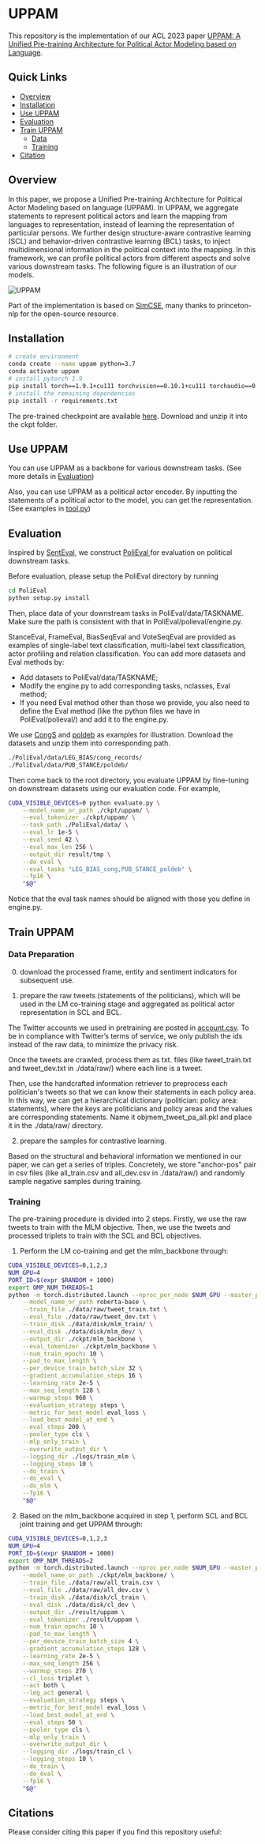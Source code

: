 # UPPAM

This repository is the implementation of our ACL 2023 paper [UPPAM: A Unified Pre-training Architecture for Political Actor Modeling based on Language](https://virtual2023.aclweb.org/paper_P1897.html). 

## Quick Links

  - [Overview](#overview)
  - [Installation](#installation)
  - [Use UPPAM](#Use-UPPAM)
  - [Evaluation](#Evaluation)
  - [Train UPPAM](#Train-UPPAM)
    - [Data](#Data-Preparation)
    - [Training](#Training)
- [Citation](#Citation)



## Overview

In this paper, we propose a Unified Pre-training Architecture for Political Actor Modeling based on language (UPPAM). In UPPAM, we aggregate statements to represent political actors and learn the mapping from languages to representation, instead of learning the representation of particular persons. We further design structure-aware contrastive learning (SCL) and behavior-driven contrastive learning (BCL) tasks, to inject multidimensional information in the political context into the mapping. In this framework, we can profile political actors from different aspects and solve various downstream tasks. The following figure is an illustration of our models.

![UPPAM](./figs/UPPAM.png)

Part of the implementation is based on [SimCSE](https://github.com/princeton-nlp/SimCSE), many thanks to princeton-nlp for the open-source resource.



## Installation

```bash
# create environment
conda create --name uppam python=3.7
conda activate uppam
# install pytorch 1.9
pip install torch==1.9.1+cu111 torchvision==0.10.1+cu111 torchaudio==0.9.1 -f https://download.pytorch.org/whl/torch_stable.html
# install the remaining dependencies
pip install -r requirements.txt
```

The pre-trained checkpoint are available [here](https://drive.google.com/file/d/1emNwmIM1CW2Zjfk4BmuCQiKBFvPq0W2b/view?usp=sharing). Download and unzip it into the ckpt folder.

## Use UPPAM

You can use UPPAM as a backbone for various downstream tasks. (See more details in [Evaluation](#Evaluation))

Also, you can use UPPAM as a political actor encoder. By inputting the statements of a political actor to the model, you can get the representation. (See examples in [tool.py](./tool.py))

## Evaluation

Inspired by [SentEval](https://github.com/facebookresearch/SentEval), we construct [PoliEval ](./PoliEval)for evaluation on political downstream tasks.

Before evaluation, please setup the PoliEval directory by running

```bash
cd PoliEval
python setup.py install
```

Then, place data of your downstream tasks in PoliEval/data/TASKNAME. Make sure the path is consistent with that in PoliEval/polieval/engine.py.

StanceEval, FrameEval, BiasSeqEval and VoteSeqEval are provided as examples of single-label text classification, multi-label text classification, actor profiling and relation classification. You can add more datasets and Eval methods by:

- Add datasets to PoliEval/data/TASKNAME;
- Modify the engine.py to add corresponding tasks, nclasses, Eval method;
- If you need Eval method other than those we provide, you also need to define the Eval method (like the python files we have in PoliEval/polieval/) and add it to the engine.py.

We use [CongS](https://drive.google.com/file/d/1-iE1vM7K79bkw29Lr08mjeRTuNUfKdHf/view?usp=sharing) and [poldeb](https://drive.google.com/file/d/1YJK82hgBiWUTEnEQ6tGjHBx32pwdZUo9/view?usp=sharing) as examples for illustration. Download the datasets and unzip them into corresponding path.

```bash
./PoliEval/data/LEG_BIAS/cong_records/
./PoliEval/data/PUB_STANCE/poldeb/
```

Then come back to the root directory, you evaluate UPPAM by fine-tuning on downstream datasets using our evaluation code. For example,

```bash
CUDA_VISIBLE_DEVICES=0 python evaluate.py \
    --model_name_or_path ./ckpt/uppam/ \
    --eval_tokenizer ./ckpt/uppam/ \
    --task_path ./PoliEval/data/ \
    --eval_lr 1e-5 \
    --eval_seed 42 \
    --eval_max_len 256 \
    --output_dir result/tmp \
    --do_eval \
    --eval_tasks "LEG_BIAS_cong,PUB_STANCE_poldeb" \
    --fp16 \
    "$@"
```
Notice that the eval task names should be aligned with those you define in engine.py.


## Train UPPAM

### Data Preparation

0. download the processed frame, entity and sentiment indicators for subsequent use.

1. prepare the raw tweets (statements of the politicians), which will be used in the LM co-training stage and aggregated as political actor representation in SCL and BCL.

The Twitter accounts we used in pretraining are posted in [account.csv](./data/raw/account.csv). To be in compliance with Twitter’s terms of service, we only publish the ids instead of the raw data, to minimize the privacy risk.

Once the tweets are crawled, process them as txt. files (like tweet_train.txt and tweet_dev.txt in ./data/raw/) where each line is a tweet. 

Then, use the handcrafted information retriever to preprocess each politician's tweets so that we can know their statements in each policy area. In this way, we can get a hierarchical dictionary (politician: policy area: statements), where the keys are politicians and policy areas and the values are corresponding statements. Name it objmem_tweet_pa_all.pkl and place it in the ./data/raw/ directory.

2. prepare the samples for contrastive learning.

Based on the structural and behavioral information we mentioned in our paper, we can get a series of triples. Concretely, we store "anchor-pos" pair in csv files (like all_train.csv and all_dev.csv in ./data/raw/) and randomly sample negative samples during training.

### Training

The pre-training procedure is divided into 2 steps. Firstly, we use the raw tweets to train with the MLM objective. Then, we use the tweets and processed triplets to train with the SCL and BCL objectives.

1. Perform the LM co-training and get the mlm_backbone through: 

```bash
CUDA_VISIBLE_DEVICES=0,1,2,3
NUM_GPU=4
PORT_ID=$(expr $RANDOM + 1000)
export OMP_NUM_THREADS=1
python -m torch.distributed.launch --nproc_per_node $NUM_GPU --master_port $PORT_ID train_mlm.py \
    --model_name_or_path roberta-base \
    --train_file ./data/raw/tweet_train.txt \
    --eval_file ./data/raw/tweet_dev.txt \
    --train_disk ./data/disk/mlm_train/ \
    --eval_disk ./data/disk/mlm_dev/ \
    --output_dir ./ckpt/mlm_backbone \
    --eval_tokenizer ./ckpt/mlm_backbone \
    --num_train_epochs 10 \
    --pad_to_max_length \
    --per_device_train_batch_size 32 \
    --gradient_accumulation_steps 16 \
    --learning_rate 2e-5 \
    --max_seq_length 128 \
    --warmup_steps 960 \
    --evaluation_strategy steps \
    --metric_for_best_model eval_loss \
    --load_best_model_at_end \
    --eval_steps 200 \
    --pooler_type cls \
    --mlp_only_train \
    --overwrite_output_dir \
    --logging_dir ./logs/train_mlm \
    --logging_steps 10 \
    --do_train \
    --do_eval \
    --do_mlm \
    --fp16 \
    "$@"
```

2. Based on the mlm_backbone acquired in step 1, perform SCL and BCL joint training and get UPPAM through:

```bash
CUDA_VISIBLE_DEVICES=0,1,2,3
NUM_GPU=4
PORT_ID=$(expr $RANDOM + 1000)
export OMP_NUM_THREADS=2
python -m torch.distributed.launch --nproc_per_node $NUM_GPU --master_port $PORT_ID train_joint_cl.py \
    --model_name_or_path ./ckpt/mlm_backbone/ \
    --train_file ./data/raw/all_train.csv \
    --eval_file ./data/raw/all_dev.csv \
    --train_disk ./data/disk/cl_train \
    --eval_disk ./data/disk/cl_dev \
    --output_dir ./result/uppam \
    --eval_tokenizer ./result/uppam \
    --num_train_epochs 10 \
    --pad_to_max_length \
    --per_device_train_batch_size 4 \
    --gradient_accumulation_steps 128 \
    --learning_rate 2e-5 \
    --max_seq_length 256 \
    --warmup_steps 270 \
    --cl_loss triplet \
    --act both \
    --leg_act general \
    --evaluation_strategy steps \
    --metric_for_best_model eval_loss \
    --load_best_model_at_end \
    --eval_steps 50 \
    --pooler_type cls \
    --mlp_only_train \
    --overwrite_output_dir \
    --logging_dir ./logs/train_cl \
    --logging_steps 10 \
    --do_train \
    --do_eval \
    --fp16 \
    "$@"
```





## Citations

Please consider citing this paper if you find this repository useful:



